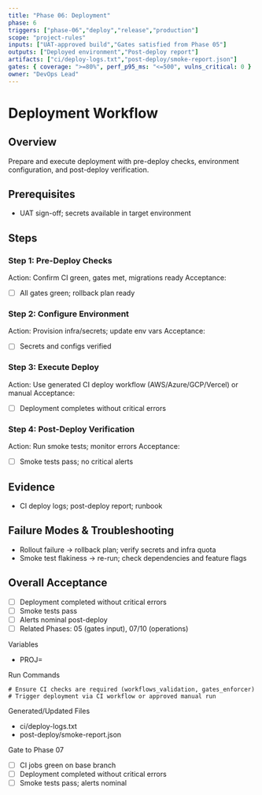 ```yaml
---
title: "Phase 06: Deployment"
phase: 6
triggers: ["phase-06","deploy","release","production"]
scope: "project-rules"
inputs: ["UAT-approved build","Gates satisfied from Phase 05"]
outputs: ["Deployed environment","Post-deploy report"]
artifacts: ["ci/deploy-logs.txt","post-deploy/smoke-report.json"]
gates: { coverage: ">=80%", perf_p95_ms: "<=500", vulns_critical: 0 }
owner: "DevOps Lead"
---
```


# Deployment Workflow

## Overview
Prepare and execute deployment with pre-deploy checks, environment configuration, and post-deploy verification.

## Prerequisites
- UAT sign-off; secrets available in target environment

## Steps

### Step 1: Pre-Deploy Checks
Action: Confirm CI green, gates met, migrations ready
Acceptance:
- [ ] All gates green; rollback plan ready

### Step 2: Configure Environment
Action: Provision infra/secrets; update env vars
Acceptance:
- [ ] Secrets and configs verified

### Step 3: Execute Deploy
Action: Use generated CI deploy workflow (AWS/Azure/GCP/Vercel) or manual
Acceptance:
- [ ] Deployment completes without critical errors

### Step 4: Post-Deploy Verification
Action: Run smoke tests; monitor errors
Acceptance:
- [ ] Smoke tests pass; no critical alerts

## Evidence
- CI deploy logs; post-deploy report; runbook

## Failure Modes & Troubleshooting
- Rollout failure → rollback plan; verify secrets and infra quota
- Smoke test flakiness → re-run; check dependencies and feature flags

## Overall Acceptance
- [ ] Deployment completed without critical errors
- [ ] Smoke tests pass
- [ ] Alerts nominal post-deploy
- [ ] Related Phases: 05 (gates input), 07/10 (operations)

Variables
- PROJ=<project-key>

Run Commands
```
# Ensure CI checks are required (workflows_validation, gates_enforcer)
# Trigger deployment via CI workflow or approved manual run
```

Generated/Updated Files
- ci/deploy-logs.txt
- post-deploy/smoke-report.json

Gate to Phase 07
- [ ] CI jobs green on base branch
- [ ] Deployment completed without critical errors
- [ ] Smoke tests pass; alerts nominal
